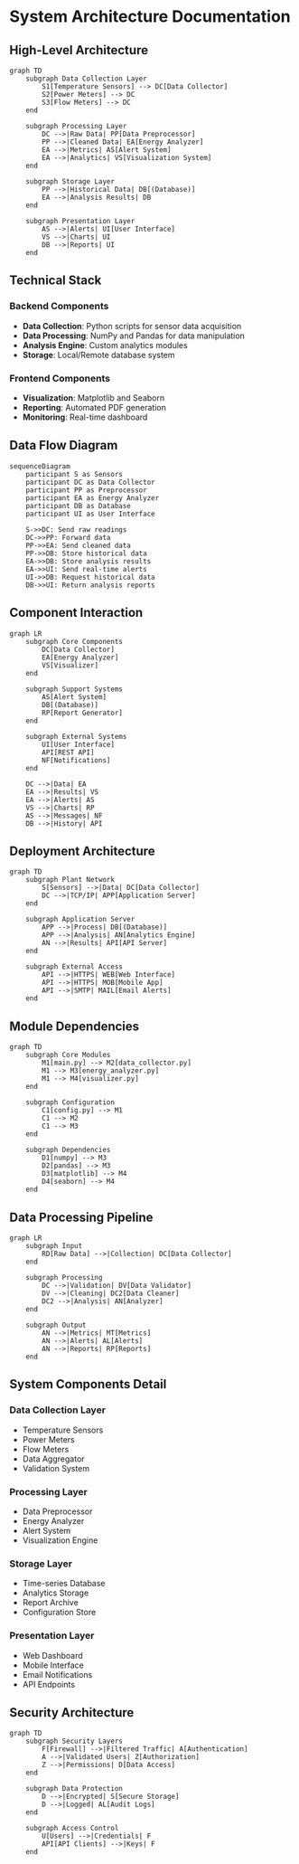 # System Architecture Documentation

## High-Level Architecture

```mermaid
graph TD
    subgraph Data Collection Layer
        S1[Temperature Sensors] --> DC[Data Collector]
        S2[Power Meters] --> DC
        S3[Flow Meters] --> DC
    end
    
    subgraph Processing Layer
        DC -->|Raw Data| PP[Data Preprocessor]
        PP -->|Cleaned Data| EA[Energy Analyzer]
        EA -->|Metrics| AS[Alert System]
        EA -->|Analytics| VS[Visualization System]
    end
    
    subgraph Storage Layer
        PP -->|Historical Data| DB[(Database)]
        EA -->|Analysis Results| DB
    end
    
    subgraph Presentation Layer
        AS -->|Alerts| UI[User Interface]
        VS -->|Charts| UI
        DB -->|Reports| UI
    end
```

## Technical Stack

### Backend Components
- **Data Collection**: Python scripts for sensor data acquisition
- **Data Processing**: NumPy and Pandas for data manipulation
- **Analysis Engine**: Custom analytics modules
- **Storage**: Local/Remote database system

### Frontend Components
- **Visualization**: Matplotlib and Seaborn
- **Reporting**: Automated PDF generation
- **Monitoring**: Real-time dashboard

## Data Flow Diagram

```mermaid
sequenceDiagram
    participant S as Sensors
    participant DC as Data Collector
    participant PP as Preprocessor
    participant EA as Energy Analyzer
    participant DB as Database
    participant UI as User Interface

    S->>DC: Send raw readings
    DC->>PP: Forward data
    PP->>EA: Send cleaned data
    PP->>DB: Store historical data
    EA->>DB: Store analysis results
    EA->>UI: Send real-time alerts
    UI->>DB: Request historical data
    DB->>UI: Return analysis reports
```

## Component Interaction

```mermaid
graph LR
    subgraph Core Components
        DC[Data Collector]
        EA[Energy Analyzer]
        VS[Visualizer]
    end
    
    subgraph Support Systems
        AS[Alert System]
        DB[(Database)]
        RP[Report Generator]
    end
    
    subgraph External Systems
        UI[User Interface]
        API[REST API]
        NF[Notifications]
    end
    
    DC -->|Data| EA
    EA -->|Results| VS
    EA -->|Alerts| AS
    VS -->|Charts| RP
    AS -->|Messages| NF
    DB -->|History| API
```

## Deployment Architecture

```mermaid
graph TD
    subgraph Plant Network
        S[Sensors] -->|Data| DC[Data Collector]
        DC -->|TCP/IP| APP[Application Server]
    end
    
    subgraph Application Server
        APP -->|Process| DB[(Database)]
        APP -->|Analysis| AN[Analytics Engine]
        AN -->|Results| API[API Server]
    end
    
    subgraph External Access
        API -->|HTTPS| WEB[Web Interface]
        API -->|HTTPS| MOB[Mobile App]
        API -->|SMTP| MAIL[Email Alerts]
    end
```

## Module Dependencies

```mermaid
graph TD
    subgraph Core Modules
        M1[main.py] --> M2[data_collector.py]
        M1 --> M3[energy_analyzer.py]
        M1 --> M4[visualizer.py]
    end
    
    subgraph Configuration
        C1[config.py] --> M1
        C1 --> M2
        C1 --> M3
    end
    
    subgraph Dependencies
        D1[numpy] --> M3
        D2[pandas] --> M3
        D3[matplotlib] --> M4
        D4[seaborn] --> M4
    end
```

## Data Processing Pipeline

```mermaid
graph LR
    subgraph Input
        RD[Raw Data] -->|Collection| DC[Data Collector]
    end
    
    subgraph Processing
        DC -->|Validation| DV[Data Validator]
        DV -->|Cleaning| DC2[Data Cleaner]
        DC2 -->|Analysis| AN[Analyzer]
    end
    
    subgraph Output
        AN -->|Metrics| MT[Metrics]
        AN -->|Alerts| AL[Alerts]
        AN -->|Reports| RP[Reports]
    end
```

## System Components Detail

### Data Collection Layer
- Temperature Sensors
- Power Meters
- Flow Meters
- Data Aggregator
- Validation System

### Processing Layer
- Data Preprocessor
- Energy Analyzer
- Alert System
- Visualization Engine

### Storage Layer
- Time-series Database
- Analytics Storage
- Report Archive
- Configuration Store

### Presentation Layer
- Web Dashboard
- Mobile Interface
- Email Notifications
- API Endpoints

## Security Architecture

```mermaid
graph TD
    subgraph Security Layers
        F[Firewall] -->|Filtered Traffic| A[Authentication]
        A -->|Validated Users| Z[Authorization]
        Z -->|Permissions| D[Data Access]
    end
    
    subgraph Data Protection
        D -->|Encrypted| S[Secure Storage]
        D -->|Logged| AL[Audit Logs]
    end
    
    subgraph Access Control
        U[Users] -->|Credentials| F
        API[API Clients] -->|Keys| F
    end
```